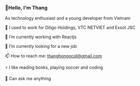 ### 👋Hello, I'm Thang 

As technology enthusiast and a young developer from Vietnam


📅 I used to work for Diligo Holdings, VTC NETVIET and Exsot JSC

🌱 I’m currently working with Reactjs

🔭 I’m currently looking for a new job

📫 How to reach me: thanghongocql@gmail.com

⚡ I like reading books, playing soccer and coding

💬 Can ask me anything
